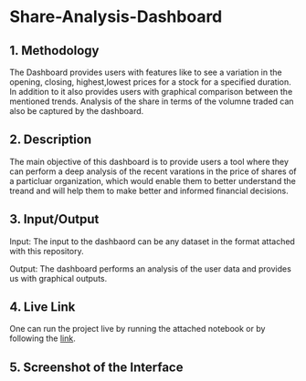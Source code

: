 # Share-Analysis-Dashboard

## 1. Methodology
The Dashboard provides users with features like to see a variation in the opening, closing, highest,lowest prices for a stock for a specified duration. In addition to it also provides users with graphical comparison between the mentioned trends. Analysis of the share in terms of the volumne traded can also be captured by the dashboard.
## 2. Description
The main objective of this dashboard is to provide users a tool where they can perform a deep analysis of the recent varations in the price of shares of a particluar organization, which would enable them to better understand the treand and will help them to make better and informed financial decisions. 
## 3. Input/Output
Input:
The input to the dashbaord can be any dataset in the format attached with this repository.

Output:
The dashboard performs an analysis of the user data and provides us with graphical outputs.
## 4. Live Link
One can run the project live by running the attached notebook or by following the [link](https://colab.research.google.com/drive/1gN8q3fl817QgWl8WKF9p3gEepmmLXzmx).
## 5. Screenshot of the Interface
